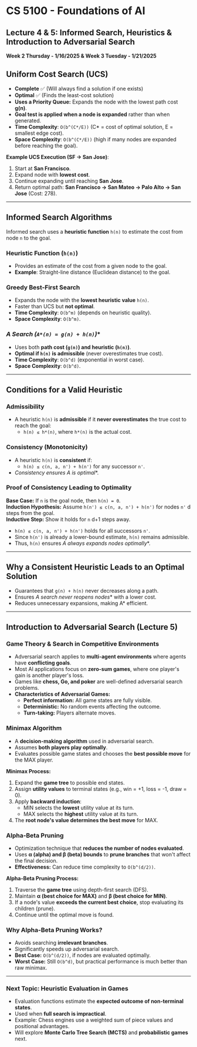 # CS 5100 - Foundations of AI  
## Lecture 4 & 5: Informed Search, Heuristics & Introduction to Adversarial Search  
**Week 2 Thursday - 1/16/2025 & Week 3 Tuesday - 1/21/2025**  

## **Uniform Cost Search (UCS)**  
- **Complete** ✅ (Will always find a solution if one exists)  
- **Optimal** ✅ (Finds the least-cost solution)  
- **Uses a Priority Queue:** Expands the node with the lowest path cost **g(n)**.  
- **Goal test is applied when a node is expanded** rather than when generated.  
- **Time Complexity**: `O(b^(C*/E))` (C* = cost of optimal solution, E = smallest edge cost).  
- **Space Complexity**: `O(b^(C*/E))` (high if many nodes are expanded before reaching the goal).  

**Example UCS Execution (SF → San Jose)**:  
1. Start at **San Francisco**.  
2. Expand node with **lowest cost**.  
3. Continue expanding until reaching **San Jose**.  
4. Return optimal path: **San Francisco → San Mateo → Palo Alto → San Jose** (Cost: 278).  

---  

## **Informed Search Algorithms**  
Informed search uses a **heuristic function** `h(n)` to estimate the cost from node `n` to the goal.  

### **Heuristic Function (`h(n)`)**  
- Provides an estimate of the cost from a given node to the goal.  
- **Example**: Straight-line distance (Euclidean distance) to the goal.  

### **Greedy Best-First Search**  
- Expands the node with the **lowest heuristic value** `h(n)`.  
- Faster than UCS but **not optimal**.  
- **Time Complexity**: `O(b^m)` (depends on heuristic quality).  
- **Space Complexity**: `O(b^m)`.  

### **A* Search (`A*(n) = g(n) + h(n)`)**  
- Uses both **path cost (`g(n)`) and heuristic (`h(n)`)**.  
- **Optimal if `h(n)` is admissible** (never overestimates true cost).  
- **Time Complexity**: `O(b^d)` (exponential in worst case).  
- **Space Complexity**: `O(b^d)`.  

---  

## **Conditions for a Valid Heuristic**  
### **Admissibility**  
- A heuristic `h(n)` is **admissible** if it **never overestimates** the true cost to reach the goal:  
  - `h(n) ≤ h*(n)`, where `h*(n)` is the actual cost.  

### **Consistency (Monotonicity)**  
- A heuristic `h(n)` is **consistent** if:  
  - `h(n) ≤ c(n, a, n') + h(n')` for any successor `n'`.  
- **Consistency ensures A* is optimal**.  

### **Proof of Consistency Leading to Optimality**  
**Base Case:** If `n` is the goal node, then `h(n) = 0`.  
**Induction Hypothesis:** Assume `h(n') ≤ c(n, a, n') + h(n')` for nodes `n'` d steps from the goal.  
**Inductive Step:** Show it holds for `n` d+1 steps away.  
  - `h(n) ≤ c(n, a, n') + h(n')` holds for all successors `n'`.  
  - Since `h(n')` is already a lower-bound estimate, `h(n)` remains admissible.  
  - Thus, `h(n)` ensures **A* always expands nodes optimally**.  

---  

## **Why a Consistent Heuristic Leads to an Optimal Solution**  
- Guarantees that `g(n) + h(n)` never decreases along a path.  
- Ensures **A* search never reopens nodes** with a lower cost.  
- Reduces unnecessary expansions, making A* efficient.  

---  

## **Introduction to Adversarial Search (Lecture 5)**  
### **Game Theory & Search in Competitive Environments**  
- Adversarial search applies to **multi-agent environments** where agents have **conflicting goals**.  
- Most AI applications focus on **zero-sum games**, where one player's gain is another player's loss.  
- Games like **chess, Go, and poker** are well-defined adversarial search problems.  
- **Characteristics of Adversarial Games:**  
  - **Perfect information:** All game states are fully visible.  
  - **Deterministic:** No random events affecting the outcome.  
  - **Turn-taking:** Players alternate moves.  

### **Minimax Algorithm**  
- A **decision-making algorithm** used in adversarial search.  
- Assumes **both players play optimally**.  
- Evaluates possible game states and chooses the **best possible move** for the MAX player.  

**Minimax Process:**  
1. Expand the **game tree** to possible end states.  
2. Assign **utility values** to terminal states (e.g., win = +1, loss = -1, draw = 0).  
3. Apply **backward induction**:  
   - MIN selects the **lowest** utility value at its turn.  
   - MAX selects the **highest** utility value at its turn.  
4. The **root node's value determines the best move** for MAX.  

### **Alpha-Beta Pruning**  
- Optimization technique that **reduces the number of nodes evaluated**.  
- Uses **α (alpha) and β (beta) bounds** to **prune branches** that won't affect the final decision.  
- **Effectiveness:** Can reduce time complexity to `O(b^(d/2))`.  

**Alpha-Beta Pruning Process:**  
1. Traverse the **game tree** using depth-first search (DFS).  
2. Maintain **α (best choice for MAX)** and **β (best choice for MIN)**.  
3. If a node's value **exceeds the current best choice**, stop evaluating its children (prune).  
4. Continue until the optimal move is found.  

### **Why Alpha-Beta Pruning Works?**  
- Avoids searching **irrelevant branches**.  
- Significantly speeds up adversarial search.  
- **Best Case:** `O(b^(d/2))`, if nodes are evaluated optimally.  
- **Worst Case:** Still `O(b^d)`, but practical performance is much better than raw minimax.  

---  

### **Next Topic: Heuristic Evaluation in Games**  
- Evaluation functions estimate the **expected outcome of non-terminal states**.  
- Used when **full search is impractical**.  
- Example: Chess engines use a weighted sum of piece values and positional advantages.  
- Will explore **Monte Carlo Tree Search (MCTS)** and **probabilistic games** next.  
